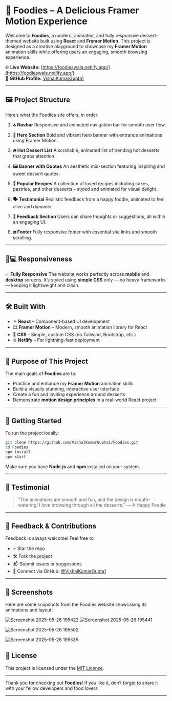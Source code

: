 

# 🍰 Foodies – A Delicious Framer Motion Experience

Welcome to **Foodies**, a modern, animated, and fully responsive dessert-themed website built using **React** and **Framer Motion**. This project is designed as a creative playground to showcase my **Framer Motion** animation skills while offering users an engaging, smooth browsing experience.

🌐 **Live Website:** [https://foodieswala.netlify.app/](https://foodieswala.netlify.app/)
<br>
📁 **GitHub Profile:** [VishalKumarGupta1](https://github.com/VishalKumarGupta1?tab=repositories)

---

## 🖼️ Project Structure

Here’s what the Foodies site offers, in order:

1. **🔝 Navbar**
   Responsive and animated navigation bar for smooth user flow.

2. **🎯 Hero Section**
   Bold and vibrant hero banner with entrance animations using Framer Motion.

3. **🔥 Hot Dessert List**
   A scrollable, animated list of trending hot desserts that grabs attention.

4. **🖼️ Banner with Quotes**
   An aesthetic mid-section featuring inspiring and sweet dessert quotes.

5. **🎂 Popular Recipes**
   A collection of loved recipes including cakes, pastries, and other desserts – styled and animated for visual delight.

6. **🗣️ Testimonial**
   Realistic feedback from a happy foodie, animated to feel alive and dynamic.

7. **📝 Feedback Section**
   Users can share thoughts or suggestions, all within an engaging UI.

8. **🔚 Footer**
   Fully responsive footer with essential site links and smooth scrolling.

---

## 📱💻 Responsiveness

✅ **Fully Responsive**
The website works perfectly across **mobile** and **desktop** screens. It’s styled using **simple CSS** only — no heavy frameworks — keeping it lightweight and clean.

---

## 🛠️ Built With

* ⚛️ **React** – Component-based UI development
* 🎞️ **Framer Motion** – Modern, smooth animation library for React
* 🎨 **CSS** – Simple, custom CSS (no Tailwind, Bootstrap, etc.)
* 🌐 **Netlify** – For lightning-fast deployment

---


## 🎯 Purpose of This Project

The main goals of **Foodies** are to:

* Practice and enhance my **Framer Motion** animation skills
* Build a visually stunning, interactive user interface
* Create a fun and inviting experience around desserts
* Demonstrate **motion design principles** in a real-world React project

---

## 🚀 Getting Started

To run the project locally:

```bash
git clone https://github.com/VishalKumarGupta1/Foodies.git
cd Foodies
npm install
npm start
```

Make sure you have **Node.js** and **npm** installed on your system.

---

## 🧁 Testimonial

> "The animations are smooth and fun, and the design is mouth-watering! I love browsing through all the desserts."
> — A Happy Foodie

---

## 🙌 Feedback & Contributions

Feedback is always welcome! Feel free to:

* ⭐ Star the repo
* 🛠️ Fork the project
* 📬 Submit issues or suggestions
* 🤝 Connect via GitHub: [@VishalKumarGupta1](https://github.com/VishalKumarGupta1?tab=repositories)

---

## 📸 Screenshots

Here are some snapshots from the Foodies website showcasing its animations and layout:

![Screenshot 2025-05-26 195422](https://github.com/user-attachments/assets/f75e5ee3-e7e7-4a1b-b883-b03801006533)
![Screenshot 2025-05-26 195441](https://github.com/user-attachments/assets/c931f5ac-5fea-42a1-8de9-3577bb43eaf9)

![Screenshot 2025-05-26 195502](https://github.com/user-attachments/assets/bf5dd3ba-f638-4132-8d1a-bf7f1788de79)

![Screenshot 2025-05-26 195535](https://github.com/user-attachments/assets/84c09167-bcc1-45a4-b3e1-0dde4a36d593)



## 📄 License

This project is licensed under the [MIT License](LICENSE).

---

Thank you for checking out **Foodies**! If you like it, don’t forget to share it with your fellow developers and food lovers.

---

